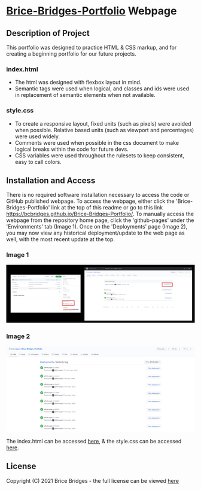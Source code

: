 # [Brice-Bridges-Portfolio](https://bcbridges.github.io/Brice-Bridges-Portfolio/) Webpage

## Description of Project

This portfolio was designed to practice HTML & CSS markup, and for creating a beginning portfolio for our future projects.

### index.html

- The html was designed with flexbox layout in mind.
- Semantic tags were used when logical, and classes and ids were used in replacement of semantic elements when not available.

### style.css

- To create a responsive layout, fixed units (such as pixels) were avoided when possible. Relative based units (such as viewport and percentages) were used widely.
- Comments were used when possible in the css document to make logical breaks within the code for future devs.
- CSS variables were used throughout the rulesets to keep consistent, easy to call colors.

## Installation and Access

There is no required software installation necessary to access the code or GitHub published webpage. To access the webpage, either click the 'Brice-Bridges-Portfolio' link at the top of this readme or go to this link https://bcbridges.github.io/Brice-Bridges-Portfolio/. To manually access the webpage from the repository home page, click the 'github-pages' under the 'Environments' tab (Image 1). Once on the 'Deployments' page (Image 2), you may now view any historical deployment/update to the web page as well, with the most recent update at the top.

### Image 1

![Environments](./assets/images/repo-screenshot.png)

### Image 2

![Deployments](./assets/images/GitHubScreenshot2.PNG)

The index.html can be accessed [here](index.html), & the style.css can be accessed [here](./assets/style.css).

## License

Copyright (C) 2021 Brice Bridges - the full license can be viewed [here](license.txt)
